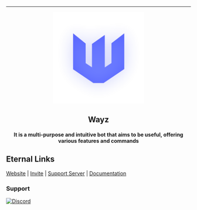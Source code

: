 ---
<p align="center">
  <a href="https://wayz-bot.vercel.app">
    <img width="250" src="https://github.com/Wayz-Bot/Wayz-Bot/blob/main/src/img/wayz.png">
  </a>
</p>
<div align="center">
  <h2>Wayz</h2>
</div>
<div align="center"> 
<h4>
  It is a multi-purpose and intuitive bot that aims to be useful, offering various features and commands
</h4>
</div>
    
## **Eternal Links**
[Website](https://wayz-bot.vercel.app/) | [Invite](https://discord.com/oauth2/authorize?client_id=866604832957136918&permissions=8&scope=applications.commands%20bot) | [Support Server](https://discord.gg/6v2JVBEKW7) | [Documentation](https://quer)
### **Support**
    
<a href="https://discord.gg/6v2JVBEKW7"><img src="https://invidget.switchblade.xyz/6v2JVBEKW7" alt="Discord" /></a>
